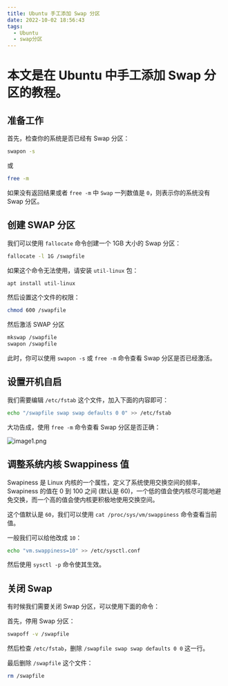 ```yaml
---
title: Ubuntu 手工添加 Swap 分区
date: 2022-10-02 18:56:43
tags:
  - Ubuntu
  - swap分区
---
```


# 本文是在 Ubuntu 中手工添加 Swap 分区的教程。

## 准备工作

首先，检查你的系统是否已经有 Swap 分区：



```bash
swapon -s
```

或



```bash
free -m
```

如果没有返回结果或者 `free -m` 中 `Swap` 一列数值是 `0`，则表示你的系统没有 Swap 分区。

## 创建 SWAP 分区

我们可以使用 `fallocate` 命令创建一个 1GB 大小的 Swap 分区：



```bash
fallocate -l 1G /swapfile
```

如果这个命令无法使用，请安装 `util-linux` 包：



```bash
apt install util-linux
```

然后设置这个文件的权限：



```bash
chmod 600 /swapfile
```

然后激活 SWAP 分区



```bash
mkswap /swapfile
swapon /swapfile
```

此时，你可以使用 `swapon -s` 或 `free -m` 命令查看 Swap 分区是否已经激活。

## 设置开机自启

我们需要编辑 `/etc/fstab` 这个文件，加入下面的内容即可：



```bash
echo "/swapfile swap swap defaults 0 0" >> /etc/fstab
```

大功告成，使用 `free -m` 命令查看 Swap 分区是否正确：

![image1.png](https://note.zhangyirui.cn/images/Ubuntu-manually-add-Swap-partition/image1.png)

## 调整系统内核 Swappiness 值

Swapiness 是 Linux 内核的一个属性，定义了系统使用交换空间的频率，Swapiness 的值在 0 到 100 之间 (默认是 60)，一个低的值会使内核尽可能地避免交换，而一个高的值会使内核更积极地使用交换空间。

这个值默认是 `60`，我们可以使用 `cat /proc/sys/vm/swappiness` 命令查看当前值。

一般我们可以给他改成 `10`：



```bash
echo "vm.swappiness=10" >> /etc/sysctl.conf
```

然后使用 `sysctl -p` 命令使其生效。

## 关闭 Swap

有时候我们需要关闭 Swap 分区，可以使用下面的命令：

首先，停用 Swap 分区：



```bash
swapoff -v /swapfile
```

然后检查 `/etc/fstab`，删除 `/swapfile swap swap defaults 0 0` 这一行。

最后删除 `/swapfile` 这个文件：



```bash
rm /swapfile
```
